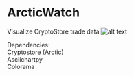 # ArcticWatch
Visualize CryptoStore trade data
![alt text](https://raw.githubusercontent.com/rshtirmer/ArcticWatch/master/example.png)

Dependencies:  
Cryptostore (Arctic)  
Asciichartpy  
Colorama  
